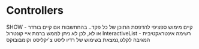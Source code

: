 # Controllers

SHOW - קיים מימוש ספציפי להדפסת התוכן של כל פקד.. בהחתשבות אם קיים בורדר או לא, לכן לא ניתן לממש ברמת איי קונטרול
InteractiveList - רשימה אינטראקטיבית המגיבה לקלט,נמצאת בשימוש של רדיו ליסט צ'יקליסט וקומבובוקס
